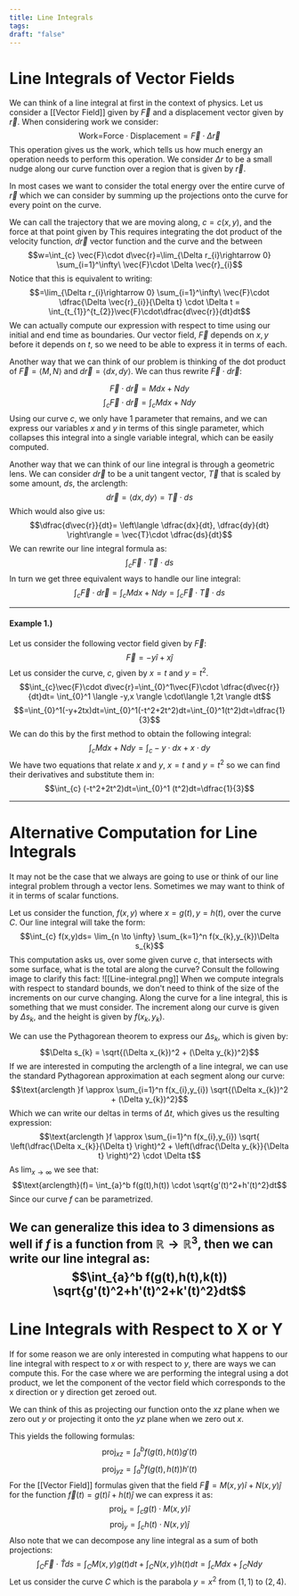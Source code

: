 ```yaml
---
title: Line Integrals
tags: 
draft: "false"
---
```

# Line Integrals of Vector Fields 
We can think of a line integral at first in the context of physics. Let us consider a [[Vector Field]] given by $\vec{F}$ and a displacement vector given by $\vec{r}$. When considering work we consider:
$$\text{Work=Force} \cdot \text{Displacement}=\vec{F}\cdot \Delta \vec{r}$$
This operation gives us the work, which tells us how much energy an operation needs to perform this operation. We consider $\Delta r$ to be a small nudge along our curve function over a region that is given by $\vec{r}$. 

In most cases we want to consider the total energy over the entire curve of $\vec{r}$ which we can consider by summing up the projections onto the curve for every point on the curve. 

We can call the trajectory that we are moving along, $c=c(x,y)$, and the force at that point given by  This requires integrating the dot product of the velocity function, $d\vec{r}$ vector function and the curve and the between $$w=\int_{c} \vec{F}\cdot d\vec{r}=\lim_{\Delta r_{i}\rightarrow 0} \sum_{i=1}^\infty\ \vec{F}\cdot \Delta \vec{r}_{i}$$Notice that this is equivalent to writing:
$$=\lim_{\Delta r_{i}\rightarrow 0} \sum_{i=1}^\infty\ \vec{F}\cdot \dfrac{\Delta \vec{r}_{i}}{\Delta t} \cdot \Delta t = \int_{t_{1}}^{t_{2}}\vec{F}\cdot\dfrac{d\vec{r}}{dt}dt$$
We can actually compute our expression with respect to time using our initial and end time as boundaries. Our vector field, $\vec{F}$ depends on $x,y$ before it depends on $t$, so we need to be able to express it in terms of each. 

Another way that we can think of our problem is thinking of the dot product of $\vec{F} = \langle M,N \rangle$ and $d\vec{r}=\langle dx,dy \rangle$. We can thus rewrite $\vec{F}\cdot d\vec{r}$:

$$\vec{F}\cdot d\vec{r}=Mdx+Ndy$$
$$\int_{c} \vec{F}\cdot d\vec{r}= \int_{c} Mdx+Ndy$$
Using our curve $c$, we only have 1 parameter that remains, and we can express our variables $x$ and $y$ in terms of this single parameter, which collapses this integral into a single variable integral, which can be easily computed. 

Another way that we can think of our line integral is through a geometric lens. We can consider $d\vec{r}$ to be a unit tangent vector, $\vec{T}$ that is scaled by some amount, $ds$, the arclength:
$$d\vec{r}=\langle dx,dy  \rangle = \vec{T}\cdot ds$$
Which would also give us:
$$\dfrac{d\vec{r}}{dt}= \left\langle \dfrac{dx}{dt}, \dfrac{dy}{dt} \right\rangle = \vec{T}\cdot \dfrac{ds}{dt}$$
We can rewrite our line integral formula as:
$$\int_{c}\vec{F}\cdot\vec{T}\cdot ds$$
In turn we get three equivalent ways to handle our line integral:
$$\int_{c} \vec{F}\cdot d\vec{r}= \int_{c} Mdx+Ndy=\int_{c}\vec{F}\cdot\vec{T}\cdot ds$$

---
#### Example 1.)
Let us consider the following vector field given by $\vec{F}$: $$\vec{F}=-y\hat{i}+x\hat{j}$$
Let us consider the curve, $c$, given by $x=t$ and $y=t^2$. 
$$\int_{c}\vec{F}\cdot d\vec{r}=\int_{0}^1\vec{F}\cdot \dfrac{d\vec{r}}{dt}dt= \int_{0}^1 \langle -y,x \rangle \cdot\langle 1,2t \rangle  dt$$
$$=\int_{0}^1(-y+2tx)dt=\int_{0}^1(-t^2+2t^2)dt=\int_{0}^1(t^2)dt=\dfrac{1}{3}$$
We can do this by the first method to obtain the following integral:
$$\int_{c} Mdx+Ndy=\int_{c} -y\cdot dx+x \cdot dy$$
We have two equations that relate $x$ and $y$, $x=t$ and $y=t^2$ so we can find their derivatives and substitute them in:$$\int_{c} (-t^2+2t^2)dt=\int_{0}^1 (t^2)dt=\dfrac{1}{3}$$

---
# Alternative Computation for Line Integrals
It may not be the case that we always are going to use or think of our line integral problem through a vector lens. Sometimes we may want to think of it in terms of scalar functions. 

Let us consider the function, $f(x,y)$ where $x=g(t),y=h(t)$, over the curve $C$. Our line integral will take the form:
$$\int_{c} f(x,y)ds= \lim_{n \to \infty} \sum_{k=1}^n f(x_{k},y_{k})\Delta s_{k}$$
This computation asks us, over some given curve $c$, that intersects with some surface, what is the total are along the curve? Consult the following image to clarify this fact:
![[Line-integral.png]]
When we compute integrals with respect to standard bounds, we don't need to think of the size of the increments on our curve changing. Along the curve for a line integral, this is something that we must consider. The increment along our curve is given by $\Delta s_{k}$, and the height is given by $f(x_{k},y_{k})$.

We can use the Pythagorean theorem to express our $\Delta s_{k}$, which is given by:
$$\Delta s_{k} = \sqrt{(\Delta x_{k})^2 + (\Delta y_{k})^2}$$
If we are interested in computing the arclength of a line integral, we can use the standard Pythagorean approximation at each segment along our curve:
$$\text{arclength }f \approx \sum_{i=1}^n f(x_{i},y_{i}) \sqrt{(\Delta x_{k})^2 + (\Delta y_{k})^2}$$
Which we can write our deltas in terms of $\Delta t$, which gives us the resulting expression:
$$\text{arclength }f \approx \sum_{i=1}^n f(x_{i},y_{i}) \sqrt{ \left(\dfrac{\Delta x_{k}}{\Delta t} \right)^2 + \left(\dfrac{\Delta y_{k}}{\Delta t} \right)^2} \cdot \Delta t$$
As $\lim_{x \to \infty}$  we see that:
$$\text{arclength}(f)= \int_{a}^b f(g(t),h(t)) \cdot \sqrt{g'(t)^2+h'(t)^2}dt$$
Since our curve $f$ can be parametrized. 

We can generalize this idea to 3 dimensions as well if $f$ is a function from $\mathbb{R} \rightarrow \mathbb{R}^3$, then we can write our line integral as:
$$\int_{a}^b f(g(t),h(t),k(t)) \sqrt{g'(t)^2+h'(t)^2+k'(t)^2}dt$$
---
# Line Integrals with Respect to X or Y
If for some reason we are only interested in computing what happens to our line integral with respect to $x$ or with respect to $y$, there are ways we can compute this. For the case where we are performing the integral using a dot product, we let the component of the vector field which corresponds to the x direction or y direction get zeroed out. 

We can think of this as projecting our function onto the $xz$ plane when we zero out $y$ or projecting it onto the $yz$ plane when we zero out $x$. 

This yields the following formulas:
$$\text{proj}_{xz}= \int_{a}^b f(g(t),h(t))g'(t)$$
$$\text{proj}_{yz}= \int_{a}^b f(g(t),h(t))h'(t)$$
For the [[Vector Field]] formulas given that the field $\vec{F} = M(x,y)\hat{i}+N(x,y)\hat{j}$ for the function $\vec{f}(t)=g(t)\hat{i}+h(t)\hat{j}$ we can express it as:
$$\text{proj}_{x}= \int_{c} g(t)\cdot M(x,y)\hat{i}$$
$$\text{proj}_{y}= \int_{c} h(t)\cdot N(x,y)\hat{j}$$
Also note that we can decompose any line integral as a sum of both projections:
$$\int_{C}\vec{F} \cdot \hat{T} ds= \int_{C} M(x,y)g(t)dt  + \int_{C} N(x,y)h(t)dt =\int_{c}Mdx+\int_{C}Ndy$$Let us consider the curve $C$ which is the parabola $y=x^2$ from $(1,1)$ to $(2,4)$. 